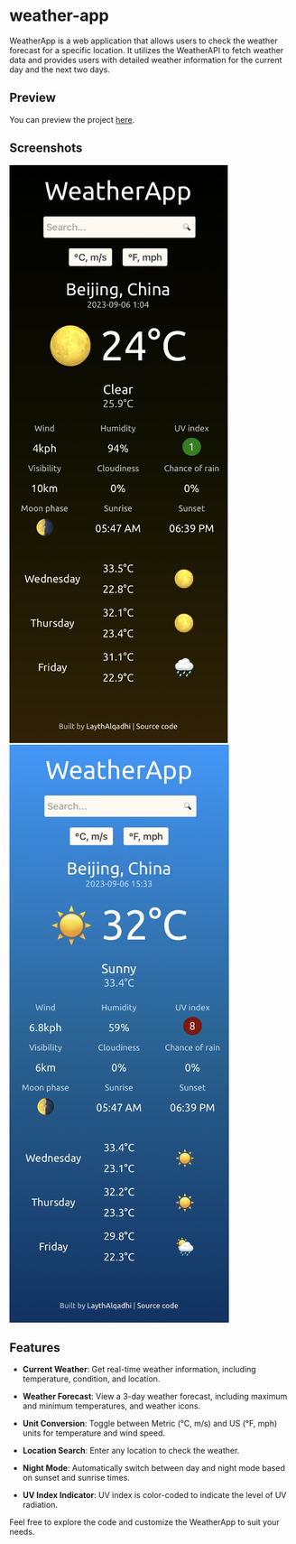 # weather-app

WeatherApp is a web application that allows users to check the weather forecast for a specific location. It utilizes the WeatherAPI to fetch weather data and provides users with detailed weather information for the current day and the next two days.

## Preview

You can preview the project [here](https://laythalqadhi.github.io/weather-app/).

## Screenshots

![WeatherApp Screenshot](/weatherapp.jpg)
![WeatherApp Screenshot](/weatherapp2.jpg)

## Features

- **Current Weather**: Get real-time weather information, including temperature, condition, and location.

- **Weather Forecast**: View a 3-day weather forecast, including maximum and minimum temperatures, and weather icons.

- **Unit Conversion**: Toggle between Metric (°C, m/s) and US (°F, mph) units for temperature and wind speed.

- **Location Search**: Enter any location to check the weather.

- **Night Mode**: Automatically switch between day and night mode based on sunset and sunrise times.

- **UV Index Indicator**: UV index is color-coded to indicate the level of UV radiation.

Feel free to explore the code and customize the WeatherApp to suit your needs.